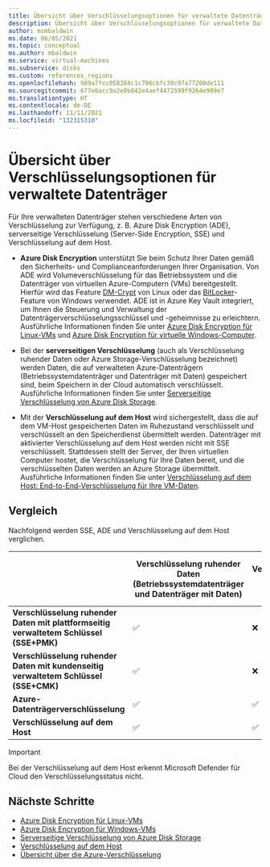 ```yaml
---
title: Übersicht über Verschlüsselungsoptionen für verwaltete Datenträger
description: Übersicht über Verschlüsselungsoptionen für verwaltete Datenträger
author: msmbaldwin
ms.date: 06/05/2021
ms.topic: conceptual
ms.author: mbaldwin
ms.service: virtual-machines
ms.subservice: disks
ms.custom: references_regions
ms.openlocfilehash: 989a7fcc058284c1c706cbfc30c97a77200de111
ms.sourcegitcommit: 677e8acc9a2e8b842e4aef4472599f9264e989e7
ms.translationtype: HT
ms.contentlocale: de-DE
ms.lasthandoff: 11/11/2021
ms.locfileid: "132315310"
---
```

# <a name="overview-of-managed-disk-encryption-options"></a>Übersicht über Verschlüsselungsoptionen für verwaltete Datenträger

Für Ihre verwalteten Datenträger stehen verschiedene Arten von Verschlüsselung zur Verfügung, z. B. Azure Disk Encryption (ADE), serverseitige Verschlüsselung (Server-Side Encryption, SSE) und Verschlüsselung auf dem Host.

- **Azure Disk Encryption** unterstützt Sie beim Schutz Ihrer Daten gemäß den Sicherheits- und Complianceanforderungen Ihrer Organisation. Von ADE wird Volumeverschlüsselung für das Betriebssystem und die Datenträger von virtuellen Azure-Computern (VMs) bereitgestellt. Hierfür wird das Feature [DM-Crypt](https://wikipedia.org/wiki/Dm-crypt) von Linux oder das [BitLocker](https://wikipedia.org/wiki/BitLocker)-Feature von Windows verwendet. ADE ist in Azure Key Vault integriert, um Ihnen die Steuerung und Verwaltung der Datenträgerverschlüsselungsschlüssel und -geheimnisse zu erleichtern.  Ausführliche Informationen finden Sie unter [Azure Disk Encryption für Linux-VMs](./linux/disk-encryption-overview.md) und [Azure Disk Encryption für virtuelle Windows-Computer](./windows/disk-encryption-overview.md).

- Bei der **serverseitigen Verschlüsselung** (auch als Verschlüsselung ruhender Daten oder Azure Storage-Verschlüsselung bezeichnet) werden Daten, die auf verwalteten Azure-Datenträgern (Betriebssystemdatenträger und Datenträger mit Daten) gespeichert sind, beim Speichern in der Cloud automatisch verschlüsselt.  Ausführliche Informationen finden Sie unter [Serverseitige Verschlüsselung von Azure Disk Storage](./disk-encryption.md).

- Mit der **Verschlüsselung auf dem Host** wird sichergestellt, dass die auf dem VM-Host gespeicherten Daten im Ruhezustand verschlüsselt und verschlüsselt an den Speicherdienst übermittelt werden. Datenträger mit aktivierter Verschlüsselung auf dem Host werden nicht mit SSE verschlüsselt. Stattdessen stellt der Server, der Ihren virtuellen Computer hostet, die Verschlüsselung für Ihre Daten bereit, und die verschlüsselten Daten werden an Azure Storage übermittelt. Ausführliche Informationen finden Sie unter [Verschlüsselung auf dem Host: End-to-End-Verschlüsselung für Ihre VM-Daten](./disk-encryption.md#encryption-at-host---end-to-end-encryption-for-your-vm-data).

## <a name="comparison"></a>Vergleich

Nachfolgend werden SSE, ADE und Verschlüsselung auf dem Host verglichen.

| | Verschlüsselung ruhender Daten (Betriebssystemdatenträger und Datenträger mit Daten) | Verschlüsselung temporärer Datenträger | Verschlüsselung von Caches | Verschlüsselte Datenflüsse zwischen Computeressource und Speicher | Kundenseitige Kontrolle von Schlüsseln | Status der Datenträgerverschlüsselungverschlüsselung in Microsoft Defender für Cloud |
|--|--|--|--|--|--|--|
| **Verschlüsselung ruhender Daten mit plattformseitig verwaltetem Schlüssel (SSE+PMK)** | &#x2705; | &#10060; | &#10060; | &#10060; | &#10060; | Fehlerhaft, nicht zutreffend, wenn ausgenommen |
| **Verschlüsselung ruhender Daten mit kundenseitig verwaltetem Schlüssel (SSE+CMK)** | &#x2705; | &#10060; | &#10060; | &#10060; | &#x2705; | Fehlerhaft, nicht zutreffend, wenn ausgenommen |
| **Azure-Datenträgerverschlüsselung** | &#x2705; | &#x2705; | &#x2705; | &#x2705; | &#x2705; | Healthy |
| **Verschlüsselung auf dem Host**  | &#x2705; | &#x2705; | &#x2705; | &#x2705; | &#x2705; | Fehlerhaft, nicht zutreffend, wenn ausgenommen |

> [!Important]
> Bei der Verschlüsselung auf dem Host erkennt Microsoft Defender für Cloud den Verschlüsselungsstatus nicht.

## <a name="next-steps"></a>Nächste Schritte

- [Azure Disk Encryption für Linux-VMs](./linux/disk-encryption-overview.md)
- [Azure Disk Encryption für Windows-VMs](./windows/disk-encryption-overview.md)
- [Serverseitige Verschlüsselung von Azure Disk Storage](./disk-encryption.md)
- [Verschlüsselung auf dem Host](./disk-encryption.md#encryption-at-host---end-to-end-encryption-for-your-vm-data)
- [Übersicht über die Azure-Verschlüsselung](../security/fundamentals/encryption-overview.md)
